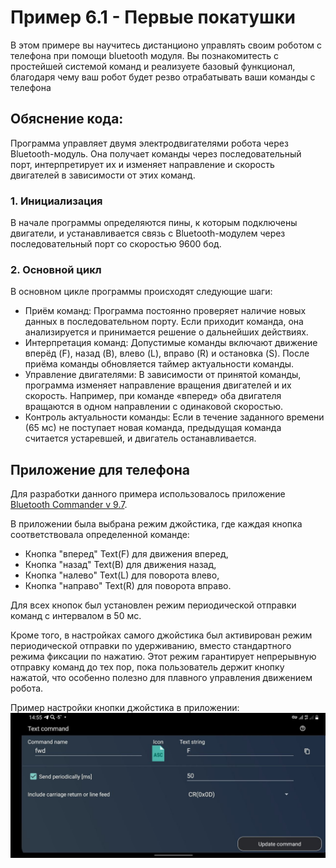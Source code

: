 # Пример 6.1 - Первые покатушки

В этом примере вы научитесь дистанционо управлять своим роботом с телефона при помощи bluetooth модуля. Вы познакомитесть с простейшей системой команд и реализуете базовый функционал, благодаря чему ваш робот будет резво отрабатывать ваши команды с телефона

## Обяснение кода:
Программа управляет двумя электродвигателями робота через Bluetooth-модуль. Она получает команды через последовательный порт, интерпретирует их и изменяет направление и скорость двигателей в зависимости от этих команд.

### 1. Инициализация
В начале программы определяются пины, к которым подключены двигатели, и устанавливается связь с Bluetooth-модулем через последовательный порт со скоростью 9600 бод.

### 2. Основной цикл
В основном цикле программы происходят следующие шаги:

- Приём команд: Программа постоянно проверяет наличие новых данных в последовательном порту. Если приходит команда, она анализируется и принимается решение о дальнейших действиях.
- Интерпретация команд: Допустимые команды включают движение вперёд (F), назад (B), влево (L), вправо (R) и остановка (S). После приёма команды обновляется таймер актуальности команды.
- Управление двигателями: В зависимости от принятой команды, программа изменяет направление вращения двигателей и их скорость. Например, при команде «вперед» оба двигателя вращаются в одном направлении с одинаковой скоростью.
- Контроль актуальности команды: Если в течение заданного времени (65 мс) не поступает новая команда, предыдущая команда считается устаревшей, и двигатель останавливается.


## Приложение для телефона

Для разработки данного примера использовалось приложение [Bluetooth Commander v 9.7](https://play.google.com/store/apps/details?id=masar.gbc&pcampaignid=web_share).

В приложении была выбрана режим джойстика, где каждая кнопка соответствовала определенной команде:

- Кнопка "вперед" Text(F) для движения вперед,
- Кнопка "назад" Text(B) для движения назад,
- Кнопка "налево" Text(L) для поворота влево,
- Кнопка "направо" Text(R) для поворота вправо.

Для всех кнопок был установлен режим периодической отправки команд с интервалом в 50 мс.

Кроме того, в настройках самого джойстика был активирован режим периодической отправки по удерживанию, вместо стандартного режима фиксации по нажатию. Этот режим гарантирует непрерывную отправку команд до тех пор, пока пользователь держит кнопку нажатой, что особенно полезно для плавного управления движением робота.

Пример настройки кнопки джойстика в приложении: ![screen_shot](Картинки/5294174988145911692.jpg)
